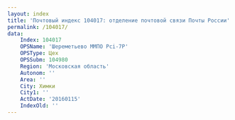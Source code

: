 ```yaml
---
layout: index
title: 'Почтовый индекс 104017: отделение почтовой связи Почты России'
permalink: /104017/
data:
    Index: 104017
    OPSName: 'Шереметьево ММПО Pci-7P'
    OPSType: Цех
    OPSSubm: 104980
    Region: 'Московская область'
    Autonom: ''
    Area: ''
    City: Химки
    City1: ''
    ActDate: '20160115'
    IndexOld: ''
---
```

